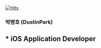 [![Hits](https://hits.seeyoufarm.com/api/count/incr/badge.svg?url=https%3A%2F%2Fgithub.com%2FDustinPark92)](https://hits.seeyoufarm.com)

### 박병호 (DustinPark)   

## * iOS Application Developer


<!--
**DustinPark92/DustinPark92** is a ✨ _special_ ✨ repository because its `README.md` (this file) appears on your GitHub profile.

Here are some ideas to get you started:

- 🔭 I’m currently working on ...
- 🌱 I’m currently learning ...
- 👯 I’m looking to collaborate on ...
- 🤔 I’m looking for help with ...
- 💬 Ask me about ...
- 📫 How to reach me: ...
- 😄 Pronouns: ...
- ⚡ Fun fact: ...
-->
